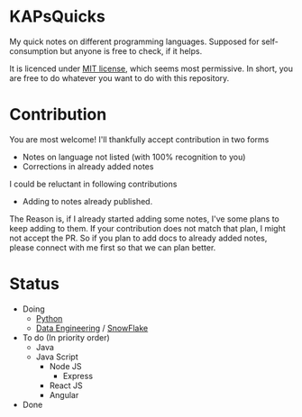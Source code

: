 # KAPsQuicks

My quick notes on different programming languages. Supposed for self-consumption but anyone is free to check, if it helps.

It is licenced under [MIT license](LICENSE), which seems most permissive. In short, you are free to do whatever you want to do with this repository.

# Contribution

You are most welcome! I'll thankfully accept contribution in two forms

- Notes on language not listed (with 100% recognition to you)
- Corrections in already added notes

I could be reluctant in following contributions

- Adding to notes already published.

The Reason is, if I already started adding some notes, I've some plans to keep adding to them. If your contribution does not match that plan, I might not accept the PR. So if you plan to add docs to already added notes, please connect with me first so that we can plan better.

# Status

- Doing
  - [Python](Python/README.md)
  - [Data Engineering](./DataEngineering/README.md) / [SnowFlake](./DataEngineering/SnowFlake/SnowFlake.md)
- To do (In priority order)
  - Java
  - Java Script
    - Node JS
      - Express
    - React JS
    - Angular
- Done